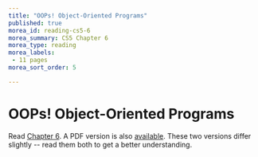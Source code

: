 ```yaml
---
title: "OOPs! Object-Oriented Programs"
published: true
morea_id: reading-cs5-6
morea_summary: CS5 Chapter 6
morea_type: reading
morea_labels:
 - 11 pages
morea_sort_order: 5

---
```

# OOPs! Object-Oriented Programs

Read [Chapter 6](http://www.cs.hmc.edu/csforall/OOPs/oops.html). A PDF version is also [available]({{site.baseurl}}/morea/materials/cs5book.pdf). These two versions differ slightly -- read them both to get a better understanding.